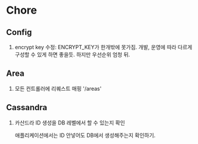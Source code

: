# Chore



## Config

1. encrypt key 수정: ENCRYPT_KEY가 한개밖에 못가짐. 개발, 운영에 따라 다르게 구성할 수 있게 하면 좋을듯. 하지만 우선순위 엄청 뒤.



## Area

1. 모든 컨트롤러에 리퀘스트 매핑 '/areas'



## Cassandra

1. 카산드라 ID 생성을 DB 레벨에서 할 수 있는지 확인

   애플리케이션에서는 ID 안넣어도 DB에서 생성해주는지 확인하기.